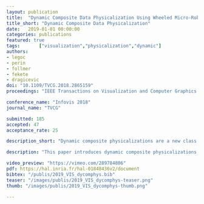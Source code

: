 ```yaml
---
layout: publication
title:  "Dynamic Composite Data Physicalization Using Wheeled Micro-Robots"
title_short: "Dynamic Composite Data Physicalization"
date:   2019-01-01 00:00:00
categories: publications
featured: true
tags: 		["visualization","physicalization","dynamic"]
authors:
- legoc
- perin
- follmer
- fekete
- dragicevic
doi: "10.1109/TVCG.2018.2865159"
proceedings: "IEEE Transactions on Visualization and Computer Graphics (TVCG / Proc. of Infovis '18). IEEE"

conference_name: "Infovis 2018"
journal_name: "TVCG"

submitted: 185
accepted: 47
acceptance_rate: 25

description_short: "Dynamic composite physicalizations are a new class of physical visualizations that use collections of self-propelled objects to represent data"

description: "This paper introduces dynamic composite physicalizations, a new class of physical visualizations that use collections of self-propelled objects to represent data. Dynamic composite physicalizations can be used both to give physical form to well-known interactive visualization techniques, and to explore new visualizations and interaction paradigms. We first propose a design space characterizing composite physicalizations based on previous work in the fields of Information Visualization and Human Computer Interaction. We illustrate dynamic composite physicalizations in two scenarios demonstrating potential benefits for collaboration and decision making, as well as new opportunities for physical interaction. We then describe our implementation using wheeled micro-robots capable of locating themselves and sensing user input, before discussing limitations and opportunities for future work."

video_preview: "https://vimeo.com/289784806"
pdf: https://hal.inria.fr/hal-01848436v2/document
bibtex: "/publis/2019_VIS_dycomphys.bib"
teaser: "/images/publis/2019_VIS_dycomphys-teaser.png"
thumb: "/images/publis/2019_VIS_dycomphys-thumb.png"

---
```

